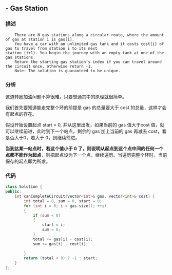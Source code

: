 ## - Gas Station

### 描述

```
    There are N gas stations along a circular route, where the amount of gas at station i is gas[i].
    You have a car with an unlimited gas tank and it costs cost[i] of gas to travel from station i to its next
station (i+1). You begin the journey with an empty tank at one of the gas stations.
    Return the starting gas station’s index if you can travel around the circuit once, otherwise return -1.
    Note: The solution is guaranteed to be unique.
```

### 分析

这道转圈加油问题不算很难，只要想通其中的原理就很简单。

我们首先要知道能走完整个环的前提是 gas 的总量要大于 cost 的总量，这样才会有起点的存在。

假设开始设置起点 start = 0, 并从这里出发，如果当前的 gas 值大于cost 值，就可以继续前进，此时到下一个站点，剩余的 gas 加上当前的 gas 再减去 cost，看是否大于0，若大于 0，则继续前进。

**当到达某一站点时，若这个值小于 0 了，则说明从起点到这个点中间的任何一个点都不能作为起点**，则把起点设为下一个点，继续遍历。当遍历完整个环时，当前保存的起点即为所求。

### 代码

```C++
class Solution {
public:
    int canCompleteCircuit(vector<int>& gas, vector<int>& cost) {
        int total = 0, sum = 0, start = 0;
        for (int i = 0; i < gas.size(); ++i) 
        {
            if (sum < 0) 
            {
                start = i;
                sum = 0;
            }
            total += gas[i] - cost[i];
            sum += gas[i] - cost[i];
            
        }
        return (total < 0) ? -1 : start;
    }
};
```
